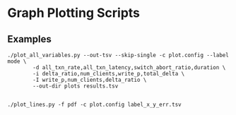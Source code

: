 # Graph Plotting Scripts

## Examples

    ./plot_all_variables.py --out-tsv --skip-single -c plot.config --label mode \
            -d all_txn_rate,all_txn_latency,switch_abort_ratio,duration \
            -i delta_ratio,num_clients,write_p,total_delta \
            -I write_p,num_clients,delta_ratio \
            --out-dir plots results.tsv


    ./plot_lines.py -f pdf -c plot.config label_x_y_err.tsv
